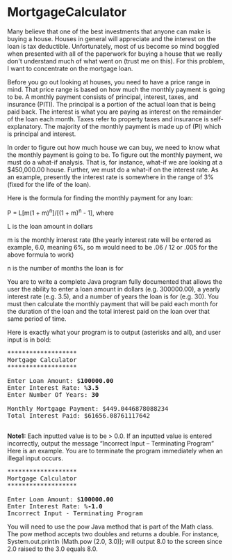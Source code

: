 # MortgageCalculator

Many believe that one of the best investments that anyone can make is buying a house. Houses in general will appreciate and the interest on the loan is tax deductible. Unfortunately, most of us become so mind boggled when presented with all of the paperwork for buying a house that we really don't understand much of what went on (trust me on this). For this problem, I want to concentrate on the mortgage loan.

Before you go out looking at houses, you need to have a price range in mind. That price range is based on how much the monthly payment is going to be. A monthly payment consists of principal, interest, taxes, and insurance (PITI). The principal is a portion of the actual loan that is being paid back. The interest is what you are paying as interest on the remainder of the loan each month. Taxes refer to property taxes and insurance is self-explanatory. The majority of the monthly payment is made up of (PI) which is principal and interest.

In order to figure out how much house we can buy, we need to know what the monthly payment is going to be. To figure out the monthly payment, we must do a what-if analysis. That is, for instance, what-if we are looking at a $450,000.00 house. Further, we must do a what-if on the interest rate. As an example, presently the interest rate is somewhere in the range of 3% (fixed for the life of the loan). 

Here is the formula for finding the monthly payment for any loan:

P = L[m(1 + m)<sup>n</sup>]/[(1 + m)<sup>n</sup> - 1], where <p></p>

L is the loan amount in dollars<p></p>
m is the monthly interest rate (the yearly interest rate will be entered as example, 6.0, 
	meaning 6%, so m would need to be .06 / 12 or .005 for the above formula to work)<p></p>
n is the number of months the loan is for<p></p>

You are to write a complete Java program fully documented that allows the user the ability to enter a loan amount in dollars (e.g. 300000.00), a yearly interest rate (e.g. 3.5), and a number of years the loan is for (e.g. 30). You must then calculate the monthly payment that will be paid each month for the duration of the loan and the total interest paid on the loan over that same period of time.<p></p>

Here is exactly what your program is to output (asterisks and all), and user input is in bold:<p></p>

<pre>
*******************
Mortgage Calculator
*******************

Enter Loan Amount: $<b>100000.00</b>
Enter Interest Rate: %<b>3.5</b>
Enter Number Of Years: <b>30</b>

Monthly Mortgage Payment: $449.0446878088234
Total Interest Paid: $61656.08761117642

</pre>

<b>Note1:</b> Each inputted value is to be > 0.0. If an inputted value is entered incorrectly, output the message “Incorrect Input – Terminating Program” Here is an example. You are to terminate the program immediately when an illegal input occurs. <p></p>

<pre>
*******************
Mortgage Calculator
*******************

Enter Loan Amount: $<b>100000.00</b>
Enter Interest Rate: %<b>-1.0</b>
Incorrect Input - Terminating Program
</pre>
  
You will need to use the pow Java method that is part of the Math class. The pow method accepts two doubles and returns a double. For instance, System.out.println (Math.pow (2.0, 3.0)); will output 8.0 to the screen since 2.0 raised to the 3.0 equals 8.0.

